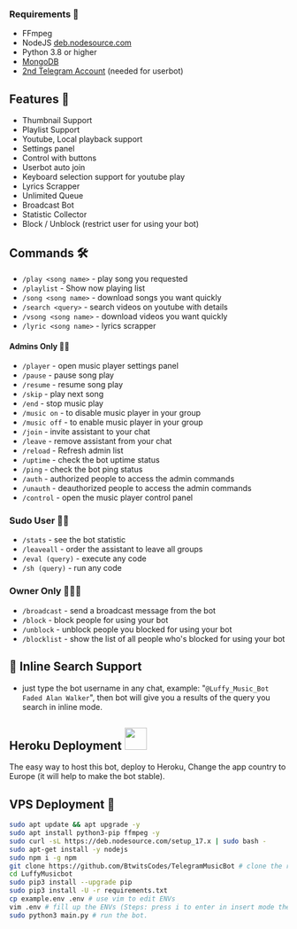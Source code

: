 
<h3>Requirements 📝</h3>

- FFmpeg
- NodeJS [deb.nodesource.com](https://deb.nodesource.com/)
- Python 3.8 or higher
- [MongoDB](https://cloud.mongodb.com/)
- [2nd Telegram Account](https://telegram.org/blog/themes-accounts#multiple-accounts) (needed for userbot)

## Features 🔮

- Thumbnail Support
- Playlist Support
- Youtube, Local playback support
- Settings panel
- Control with buttons
- Userbot auto join
- Keyboard selection support for youtube play
- Lyrics Scrapper
- Unlimited Queue
- Broadcast Bot
- Statistic Collector
- Block / Unblock (restrict user for using your bot)

## Commands 🛠

- `/play <song name>` - play song you requested
- `/playlist` - Show now playing list
- `/song <song name>` - download songs you want quickly
- `/search <query>` - search videos on youtube with details
- `/vsong <song name>` - download videos you want quickly
- `/lyric <song name>` - lyrics scrapper

#### Admins Only 👷‍♂️
- `/player` - open music player settings panel
- `/pause` - pause song play
- `/resume` - resume song play
- `/skip` - play next song
- `/end` - stop music play
- `/music on` - to disable music player in your group
- `/music off` - to enable music player in your group
- `/join` - invite assistant to your chat
- `/leave` - remove assistant from your chat
- `/reload` - Refresh admin list
- `/uptime` - check the bot uptime status
- `/ping` - check the bot ping status
- `/auth` - authorized people to access the admin commands
- `/unauth` - deauthorized people to access the admin commands
- `/control` - open the music player control panel

### Sudo User 🧙‍♂️
- `/stats` - see the bot statistic
- `/leaveall` - order the assistant to leave all groups
- `/eval (query)` - execute any code
- `/sh (query)` - run any code

### Owner Only 👨🏻‍✈️
- `/broadcast` - send a broadcast message from the bot
- `/block` - block people for using your bot
- `/unblock` - unblock people you blocked for using your bot
- `/blocklist` - show the list of all people who's blocked for using your bot

## 🔎 Inline Search Support
- just type the bot username in any chat, example: "`@Luffy_Music_Bot Faded Alan Walker`", then bot will give you a results of the query you search in inline mode.

## Heroku Deployment <img src="./etc/Kenpurple.gif" width="40px">
The easy way to host this bot, deploy to Heroku, Change the app country to Europe (it will help to make the bot stable).

## VPS Deployment 📡

```sh
sudo apt update && apt upgrade -y
sudo apt install python3-pip ffmpeg -y
sudo curl -sL https://deb.nodesource.com/setup_17.x | sudo bash -
sudo apt-get install -y nodejs
sudo npm i -g npm
git clone https://github.com/BtwitsCodes/TelegramMusicBot # clone the repo.
cd LuffyMusicbot
sudo pip3 install --upgrade pip
sudo pip3 install -U -r requirements.txt
cp example.env .env # use vim to edit ENVs
vim .env # fill up the ENVs (Steps: press i to enter in insert mode then edit the file. Press Esc to exit the editing mode then type :wq! and press Enter key to save the file).
sudo python3 main.py # run the bot.
